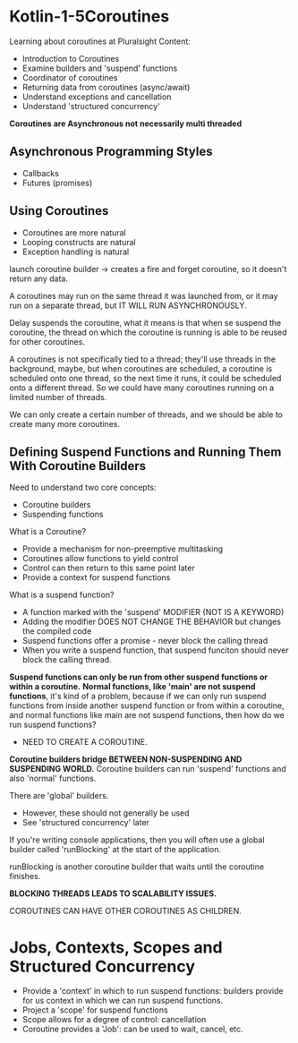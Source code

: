 # Kotlin-1-5Coroutines
Learning about coroutines at Pluralsight
Content:
- Introduction to Coroutines
- Examine builders and 'suspend' functions
- Coordinator of coroutines
- Returning data from coroutines (async/await)
- Understand exceptions and cancellation
- Understand 'structured concurrency'


**Coroutines are Asynchronous not necessarily multi threaded**

## Asynchronous Programming Styles
- Callbacks
- Futures (promises)

## Using Coroutines
- Coroutines are more natural
- Looping constructs are natural
- Exception handling is natural 


launch coroutine builder -> creates a fire and forget coroutine, so it doesn't return any data. 

A coroutines may run on the same thread it was launched from, or it may run on a separate thread, but IT WILL RUN ASYNCHRONOUSLY. 

Delay suspends the coroutine, what it means is that when se suspend the coroutine, the thread on which the coroutine is running is able to be reused for other coroutines. 

A coroutines is not specifically tied to a thread; they'll use threads in the background, maybe, but when coroutines are scheduled, a coroutine is scheduled onto one thread, so the next time it runs, it could be scheduled onto a different thread. So we could have many coroutines running on a limited number of threads. 

We can only create a certain number of threads, and we should be able to create many more coroutines. 

## Defining Suspend Functions and Running Them With Coroutine Builders
Need to understand two core concepts:
- Coroutine builders
- Suspending functions

What is a Coroutine? 
- Provide a mechanism for non-preemptive multitasking
- Coroutines allow functions to yield control
- Control can then return to this same point later
- Provide a context for suspend functions

What is a suspend function?
- A function marked with the 'suspend' MODIFIER (NOT IS A KEYWORD)
- Adding the modifier DOES NOT CHANGE THE BEHAVIOR but changes the compiled code
- Suspend functions offer a promise - never block the calling thread
- When you write a suspend function, that suspend funciton should never block the calling thread.

**Suspend functions can only be run from other suspend functions or within a coroutine.**
**Normal functions, like 'main' are not suspend functions**, it's kind of a problem, because if we can only run suspend functions from inside another suspend function or from within a coroutine, and normal functions like main are not suspend functions, then how do we run suspend functions? 
- NEED TO CREATE A COROUTINE.

**Coroutine builders bridge BETWEEN NON-SUSPENDING AND SUSPENDING WORLD.**
Coroutine builders can run 'suspend' functions and also 'normal' functions. 

There are 'global' builders. 
- However, these should not generally be used
- See 'structured concurrency' later

If you're writing console applications, then you will often use a global builder called 'runBlocking' at the start of the application. 

runBlocking is another coroutine builder that waits until the coroutine finishes.

**BLOCKING THREADS LEADS TO SCALABILITY ISSUES.**

COROUTINES CAN HAVE OTHER COROUTINES AS CHILDREN.

# Jobs, Contexts, Scopes and Structured Concurrency
- Provide a 'context' in which to run suspend functions: builders provide for us context in which we can run suspend functions. 
- Project a 'scope' for suspend functions
- Scope allows for a degree of control: cancellation
- Coroutine provides a 'Job': can be used to wait, cancel, etc.




